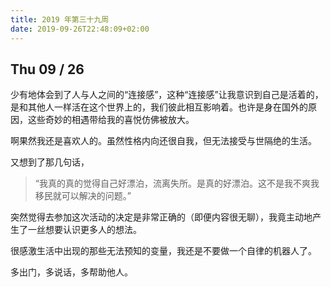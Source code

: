 ```yaml
---
title: 2019 年第三十九周
date: 2019-09-26T22:48:09+02:00
---
```


## Thu 09 / 26

少有地体会到了人与人之间的“连接感”，这种“连接感”让我意识到自己是活着的，是和其他人一样活在这个世界上的，我们彼此相互影响着。也许是身在国外的原因，这些奇妙的相遇带给我的喜悦仿佛被放大。

啊果然我还是喜欢人的。虽然性格内向还很自我，但无法接受与世隔绝的生活。

又想到了那几句话，

> “我真的真的觉得自己好漂泊，流离失所。是真的好漂泊。这不是我不爽我移民就可以解决的问题。”

突然觉得去参加这次活动的决定是非常正确的（即便内容很无聊），我竟主动地产生了一丝想要认识更多人的想法。

很感激生活中出现的那些无法预知的变量，我还是不要做一个自律的机器人了。

多出门，多说话，多帮助他人。

